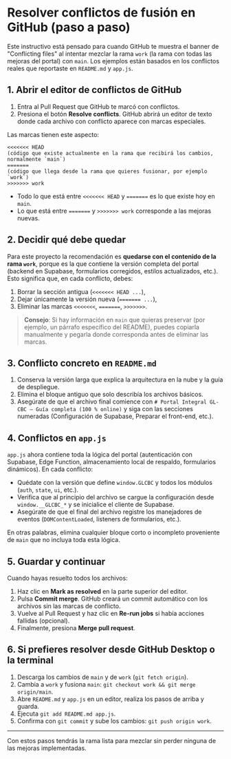 # Resolver conflictos de fusión en GitHub (paso a paso)

Este instructivo está pensado para cuando GitHub te muestra el banner de "Conflicting files" al intentar mezclar la rama `work` (la rama con todas las mejoras del portal) con `main`. Los ejemplos están basados en los conflictos reales que reportaste en `README.md` y `app.js`.

## 1. Abrir el editor de conflictos de GitHub

1. Entra al Pull Request que GitHub te marcó con conflictos.
2. Presiona el botón **Resolve conflicts**. GitHub abrirá un editor de texto donde cada archivo con conflicto aparece con marcas especiales.

Las marcas tienen este aspecto:

```
<<<<<<< HEAD
(código que existe actualmente en la rama que recibirá los cambios, normalmente `main`)
=======
(código que llega desde la rama que quieres fusionar, por ejemplo `work`)
>>>>>>> work
```

- Todo lo que está entre `<<<<<<< HEAD` y `=======` es lo que existe hoy en `main`.
- Lo que está entre `=======` y `>>>>>>> work` corresponde a las mejoras nuevas.

## 2. Decidir qué debe quedar

Para este proyecto la recomendación es **quedarse con el contenido de la rama `work`**, porque es la que contiene la versión completa del portal (backend en Supabase, formularios corregidos, estilos actualizados, etc.). Esto significa que, en cada conflicto, debes:

1. Borrar la sección antigua (`<<<<<<< HEAD ...`),
2. Dejar únicamente la versión nueva (`======= ...`),
3. Eliminar las marcas `<<<<<<<`, `=======`, `>>>>>>>`.

> **Consejo**: Si hay información en `main` que quieras preservar (por ejemplo, un párrafo específico del README), puedes copiarla manualmente y pegarla donde corresponda antes de eliminar las marcas.

## 3. Conflicto concreto en `README.md`

1. Conserva la versión larga que explica la arquitectura en la nube y la guía de despliegue.
2. Elimina el bloque antiguo que solo describía los archivos básicos.
3. Asegúrate de que el archivo final comience con `# Portal Integral GL-CBC — Guía completa (100 % online)` y siga con las secciones numeradas (Configuración de Supabase, Preparar el front-end, etc.).

## 4. Conflictos en `app.js`

`app.js` ahora contiene toda la lógica del portal (autenticación con Supabase, Edge Function, almacenamiento local de respaldo, formularios dinámicos). En cada conflicto:

- Quédate con la versión que define `window.GLCBC` y todos los módulos (`auth`, `state`, `ui`, etc.).
- Verifica que al principio del archivo se cargue la configuración desde `window.__GLCBC_*` y se inicialice el cliente de Supabase.
- Asegúrate de que el final del archivo registre los manejadores de eventos (`DOMContentLoaded`, listeners de formularios, etc.).

En otras palabras, elimina cualquier bloque corto o incompleto proveniente de `main` que no incluya toda esta lógica.

## 5. Guardar y continuar

Cuando hayas resuelto todos los archivos:

1. Haz clic en **Mark as resolved** en la parte superior del editor.
2. Pulsa **Commit merge**. GitHub creará un commit automático con los archivos sin las marcas de conflicto.
3. Vuelve al Pull Request y haz clic en **Re-run jobs** si había acciones fallidas (opcional).
4. Finalmente, presiona **Merge pull request**.

## 6. Si prefieres resolver desde GitHub Desktop o la terminal

1. Descarga los cambios de `main` y de `work` (`git fetch origin`).
2. Cambia a `work` y fusiona `main`: `git checkout work && git merge origin/main`.
3. Abre `README.md` y `app.js` en un editor, realiza los pasos de arriba y guarda.
4. Ejecuta `git add README.md app.js`.
5. Confirma con `git commit` y sube los cambios: `git push origin work`.

---

Con estos pasos tendrás la rama lista para mezclar sin perder ninguna de las mejoras implementadas.
